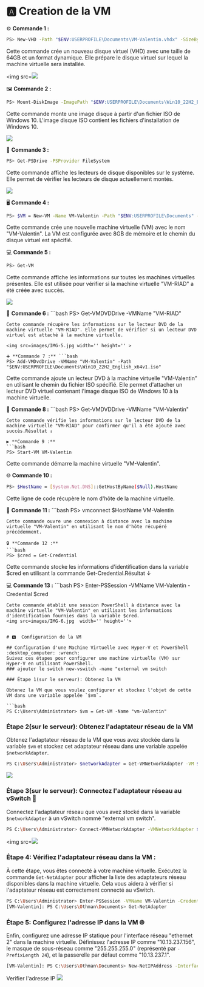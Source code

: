 # 🅰️  Creation de la VM

 ⚙️ **Commande 1 :**
 ```bash
 PS> New-VHD -Path "$ENV:USERPROFILE\Documents\VM-Valentin.vhdx" -SizeBytes 32GB -Dynamic
 ```
Cette commande crée un nouveau disque virtuel (VHD) avec une taille de 64GB et un format dynamique. Elle prépare le disque virtuel sur lequel la machine virtuelle sera installée. 

<img src=<img src=images/IMG-1.jpg width='' height=''> 

 🖼️ **Commande 2 :**
 ```bash
 PS> Mount-DiskImage -ImagePath "$ENV:USERPROFILE\Documents\Win10_22H2_English_x64v1.iso"
```
 Cette commande monte une image disque à partir d'un fichier ISO de Windows 10. L'image disque ISO contient les fichiers d'installation de Windows 10.

<img src=images/IMG-2.jpg  width='' height='' >

 💽 **Commande 3 :** 
 ```bash
 PS> Get-PSDrive -PSProvider FileSystem
```
   Cette commande affiche les lecteurs de disque disponibles sur le système. Elle permet de vérifier les lecteurs de disque actuellement montés.

<img src=images/IMG-3.jpg  width='' height='' >

🖥️ **Commande 4 :** 
```bash
PS> $VM = New-VM -Name VM-Valentin -Path "$ENV:USERPROFILE\Documents" -MemoryStartupBytes 8GB -VHDPath "$ENV:USERPROFILE\Documents\VM-Valentin.vhdx"
```
   Cette commande crée une nouvelle machine virtuelle (VM) avec le nom "VM-Valentin". La VM est configurée avec 8GB de mémoire et le chemin du disque virtuel est spécifié.
 
 💻 **Commande 5 :** 
 ```bash
 PS> Get-VM
```
Cette commande affiche les informations sur toutes les machines virtuelles présentes. Elle est utilisée pour vérifier si la machine virtuelle "VM-RIAD" a été créée avec succès.

<img src=images/IMG-4.jpg width='' height='' >

 📀 **Commande 6 :** ```bash
 PS> Get-VMDVDDrive -VMName "VM-RIAD"
 ```
Cette commande récupère les informations sur le lecteur DVD de la machine virtuelle "VM-RIAD". Elle permet de vérifier si un lecteur DVD virtuel est attaché à la machine virtuelle.

<img src=images/IMG-5.jpg width='' height='' >

 ➕ **Commande 7 :** ```bash
PS> Add-VMDvdDrive -VMName "VM-Valentin" -Path "$ENV:USERPROFILE\Documents\Win10_22H2_English_x64v1.iso"
```
Cette commande ajoute un lecteur DVD à la machine virtuelle "VM-Valentin" en utilisant le chemin du fichier ISO spécifié. Elle permet d'attacher un lecteur DVD virtuel contenant l'image disque ISO de Windows 10 à la machine virtuelle.

📀 **Commande 8 :** ```bash
PS> Get-VMDVDDrive -VMName "VM-Valentin"
```
Cette commande vérifie les informations sur le lecteur DVD de la machine virtuelle "VM-RIAD" pour confirmer qu'il a été ajouté avec succès.Résultat ↓

▶️ **Commande 9 :**
```bash
PS> Start-VM VM-Valentin
```
 Cette commande démarre la machine virtuelle "VM-Valentin".

🌐 **Commande 10 :**
```bash
PS> $HostName = [System.Net.DNS]::GetHostByName($Null).HostName
```
 Cette ligne de code récupère le nom d'hôte de la machine virtuelle.
   
 🔌 **Commande 11 :** ```bash
 PS> vmconnect $HostName VM-Valentin
 ```
 Cette commande ouvre une connexion à distance avec la machine virtuelle "VM-Valentin" en utilisant le nom d'hôte récupéré précédemment.
   
 🔒 **Commande 12 :**
```bash
PS> $cred = Get-Credential
```
Cette commande stocke les informations d'identification dans la variable $cred en utilisant la commande Get-Credential.Résultat ↓

💻 **Commande 13 :** ```bash
PS> Enter-PSSession -VMName VM-Valentin -Credential $cred
```
Cette commande établit une session PowerShell à distance avec la machine virtuelle "VM-Valentin" en utilisant les informations d'identification fournies dans la variable $cred.
<img src=images/IMG-6.jpg  width='' height=''>


# 🅰️  Configuration de la VM

## Configuration d'une Machine Virtuelle avec Hyper-V et PowerShell :desktop_computer: :wrench:
Suivez ces étapes pour configurer une machine virtuelle (VM) sur Hyper-V en utilisant PowerShell.
### ajouter le switch new-vswitch -name "external vm switch

### Étape 1(sur le serveur): Obtenez la VM 

Obtenez la VM que vous voulez configurer et stockez l'objet de cette VM dans une variable appelée `$vm`.

```bash
PS C:\Users\Administrator> $vm = Get-VM -Name "vm-Valentin"
```
### Étape 2(sur le serveur): Obtenez l'adaptateur réseau de la VM 

Obtenez l'adaptateur réseau de la VM que vous avez stockée dans la variable `$vm` et stockez cet adaptateur réseau dans une variable appelée `$networkAdapter`.

```bash
PS C:\Users\Administrator> $networkAdapter = Get-VMNetworkAdapter -VM $vm
```
<img src=images/IMG-10.jpg width='' height=''>

### Étape 3(sur le serveur): Connectez l'adaptateur réseau au vSwitch :electric_plug:
Connectez l'adaptateur réseau que vous avez stocké dans la variable `$networkAdapter` à un vSwitch nommé "external vm switch".

```bash
PS C:\Users\Administrator> Connect-VMNetworkAdapter -VMNetworkAdapter $networkAdapter -SwitchName "external vm switch"
```
<img src=<img src=images/IMG-11.jpg width='' height=''> 

### Étape 4: Vérifiez l'adaptateur réseau dans la VM :

À cette étape, vous êtes connecté à votre machine virtuelle. Exécutez la commande `Get-NetAdapter` pour afficher la liste des adaptateurs réseau disponibles dans la machine virtuelle. Cela vous aidera à vérifier si l'adaptateur réseau est correctement connecté au vSwitch.

```bash
PS C:\Users\Administrator> Enter-PSSession -VMName VM-Valentin -Credential $cred
[VM-Valentin]: PS C:\Users\Othman\Documents> Get-NetAdapter
```

### Étape 5: Configurez l'adresse IP dans la VM :globe_with_meridians:

Enfin, configurez une adresse IP statique pour l'interface réseau "ethernet 2" dans la machine virtuelle. Définissez l'adresse IP comme "10.13.237.156", le masque de sous-réseau comme "255.255.255.0" (représenté par `-PrefixLength 24`), et la passerelle par défaut comme "10.13.237.1".

```bash
[VM-Valentin]: PS C:\Users\Othman\Documents> New-NetIPAddress -InterfaceAlias "ethernet 2" -IPAddress 10.13.237.156 -AddressFamily IPv4 -DefaultGateway 10.13.237.1 -PrefixLength 24
```
Verifier l'adresse IP
<img src=images/IMG-12.jpg width='' height=''>
